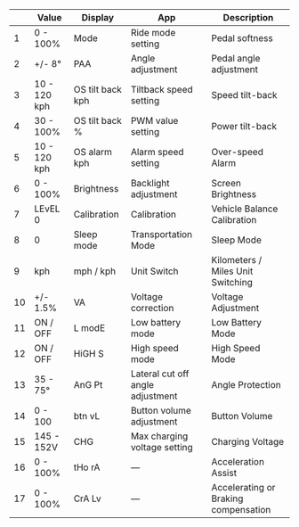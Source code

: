 |  | Value | Display | App | Description |
| --- | --- | --- | --- | --- |
|  1 | 0 - 100% | Mode | Ride mode setting | Pedal softness |
|  2 | +/- 8° | PAA | Angle adjustment | Pedal angle adjustment |
|  3 | 10 - 120 kph | OS tilt back kph | Tiltback speed setting | Speed tilt-back |
|  4 | 30 - 100% | OS tilt back % | PWM value setting | Power tilt-back |
|  5 | 10 - 120 kph | OS alarm kph | Alarm speed setting | Over-speed Alarm |
|  6 | 0 - 100% | Brightness | Backlight adjustment | Screen Brightness |
|  7 | LEvEL 0 | Calibration | Calibration | Vehicle Balance Calibration |
|  8 | 0 | Sleep mode | Transportation Mode | Sleep Mode |
|  9 | kph | mph / kph | Unit Switch | Kilometers / Miles Unit Switching |
| 10 | +/- 1.5% | VA | Voltage correction | Voltage Adjustment |
| 11 | ON / OFF | L modE | Low battery mode | Low Battery Mode |
| 12 | ON / OFF | HiGH S | High speed mode | High Speed Mode |
| 13 | 35 - 75° | AnG Pt | Lateral cut off angle adjustment | Angle Protection |
| 14 | 0 - 100 | btn vL | Button volume adjustment | Button Volume |
| 15 | 145 - 152V | CHG | Max charging voltage setting | Charging Voltage |
| 16 | 0 - 100% | tHo rA | — | Acceleration Assist |
| 17 | 0 - 100% | CrA Lv | — | Accelerating or Braking compensation |
